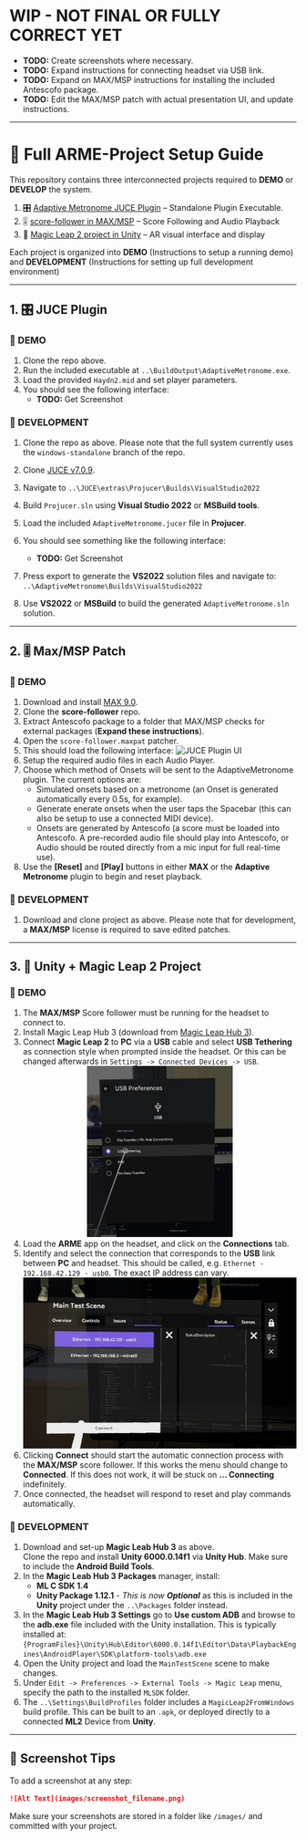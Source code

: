 # WIP - NOT FINAL OR FULLY CORRECT YET
- **TODO:** Create screenshots where necessary.
- **TODO:** Expand instructions for connecting headset via USB link.
- **TODO:** Expand on MAX/MSP instructions for installing the included Antescofo package. 
- **TODO:** Edit the MAX/MSP patch with actual presentation UI, and update instructions. 

---

# 🧰 Full ARME-Project Setup Guide
This repository contains three interconnected projects required to **DEMO** or **DEVELOP** the system. 

1. 🎛️ [Adaptive Metronome JUCE Plugin](https://github.com/arme-project/AdaptiveMetronome/tree/windows-standalone) – Standalone Plugin Executable.
2. 🎚️ [score-follower in MAX/MSP](https://github.com/arme-project/score-follower) – Score Following and Audio Playback
3. 🥽 [Magic Leap 2 project in Unity](https://github.com/arme-project/ARME-XR-Integration-ML2) – AR visual interface and display

Each project is organized into **DEMO** (Instructions to setup a running demo) and **DEVELOPMENT** (Instructions for setting up full development environment)

---

## 1. 🎛️ JUCE Plugin

### 🔹 DEMO

1. Clone the repo above. 
1. Run the included executable at `..\BuildOutput\AdaptiveMetronome.exe`.
1. Load the provided `Haydn2.mid` and set player parameters. 
1. You should see the following interface: 
   - **TODO:** Get Screenshot

### 🔸 DEVELOPMENT

1. Clone the repo as above. Please note that the full system currently uses the `windows-standalone` branch of the repo.
1. Clone [JUCE v7.0.9](https://github.com/juce-framework/JUCE/releases/tag/7.0.9).
1. Navigate to `..\JUCE\extras\Projucer\Builds\VisualStudio2022`
1. Build `Projucer.sln` using **Visual Studio 2022** or **MSBuild tools**.
1. Load the included `AdaptiveMetronome.jucer` file in **Projucer**.
1. You should see something like the following interface:  
   - **TODO:** Get Screenshot
1. Press export to generate the **VS2022** solution files and navigate to: `..\AdaptiveMetronome\Builds\VisualStudio2022`

1. Use **VS2022** or **MSBuild** to build the generated `AdaptiveMetronome.sln` solution. 

---

## 2. 🎚️ Max/MSP Patch

### 🔹 DEMO

1. Download and install [MAX 9.0](https://cycling74.com/downloads).
1. Clone the **score-follower** repo.
1. Extract Antescofo package to a folder that MAX/MSP checks for external packages (**Expand these instructions**). 
1. Open the `score-follower.maxpat` patcher.
1. This should load the following interface:
  ![JUCE Plugin UI](images/juce_ui.png)
1. Setup the required audio files in each Audio Player.
1. Choose which method of Onsets will be sent to the AdaptiveMetronome plugin. The current options are:
   - Simulated onsets based on a metronome (an Onset is generated automatically every 0.5s, for example).
   - Generate enerate onsets when the user taps the Spacebar (this can also be setup to use a connected MIDI device).
   - Onsets are generated by Antescofo (a score must be loaded into Antescofo. A pre-recorded audio file should play into Antescofo, or Audio should be routed directly from a mic input for full real-time use).
1. Use the **[Reset]** and **[Play]** buttons in either **MAX** or the **Adaptive Metronome** plugin to begin and reset playback. 

### 🔸 DEVELOPMENT

1. Download and clone project as above. Please note that for development, a **MAX/MSP** license is required to save edited patches. 

---

## 3. 🥽 Unity + Magic Leap 2 Project

### 🔹 DEMO

1. The **MAX/MSP** Score follower must be running for the headset to connect to. 
1. Install Magic Leap Hub 3 (download from [Magic Leap Hub 3](https://ml2-developer.magicleap.com/downloads)).
1. Connect **Magic Leap 2** to **PC** via a **USB** cable and select **USB Tethering** as connection style when prompted inside the headset. Or this can be changed afterwards in `Settings -> Connected Devices -> USB`.
   <div align="center">
      <img src="InstructionScreenshots\Set-USB-Tethering-Cropped.jpg" height="300">
   </div>
1. Load the **ARME** app on the headset, and click on the **Connections** tab.
1. Identify and select the connection that corresponds to the **USB** link between **PC** and headset. This should be called, e.g. `Ethernet - 192.168.42.129 - usb0`. The exact IP address can vary. 
   <div align="center">
      <img src="InstructionScreenshots\Headset-Connection-Settings-In-App-Cropped.jpg" height="300">
   </div>
1. Clicking **Connect** should start the automatic connection process with the **MAX/MSP** score follower. If this works the menu should change to **Connected**. If this does not work, it will be stuck on **... Connecting** indefinitely. 
1. Once connected, the headset will respond to reset and play commands automatically. 


### 🔸 DEVELOPMENT

1. Download and set-up **Magic Leab Hub 3** as above.  
Clone the repo and install **Unity 6000.0.14f1** via **Unity Hub**. Make sure to include the **Android Build Tools**. 
2. In the **Magic Leab Hub 3** **Packages** manager, install:
   - **ML C SDK 1.4**  
   - **Unity Package 1.12.1** - *This is now **Optional*** as this is included in the **Unity** project under the `..\Packages` folder instead.
3. In the **Magic Leab Hub 3** **Settings** go to **Use custom ADB** and browse to the **adb.exe** file included with the Unity installation. This is typically installed at: `{ProgramFiles}\Unity\Hub\Editor\6000.0.14f1\Editor\Data\PlaybackEngines\AndroidPlayer\SDK\platform-tools\adb.exe`
4. Open the Unity project and load the `MainTestScene` scene to make changes.
5. Under `Edit -> Preferences -> External Tools -> Magic Leap` menu, specify the path to the installed `MLSDK` folder. 
6. The `..\Settings\BuildProfiles` folder includes a `MagicLeap2FromWindows` build profile. This can be built to an `.apk`, or deployed directly to a connected **ML2** Device from **Unity**.

---



## 📸 Screenshot Tips

To add a screenshot at any step:

```markdown
![Alt Text](images/screenshot_filename.png)
```

Make sure your screenshots are stored in a folder like `/images/` and committed with your project.

